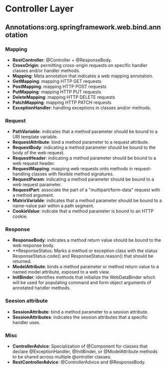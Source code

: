 # Controller Layer

## Annotations:org.springframework.web.bind.annotation
### Mapping
- **RestController**:  @Controller + @ResponseBody.
- **CrossOrigin**: permitting cross-origin requests on specific handler classes and/or handler methods.
- **Mapping**: Meta annotation that indicates a web mapping annotation.
- **GetMapping**: mapping HTTP GET requests
- **PostMapping**: mapping HTTP POST requests
- **PutMapping**: mapping HTTP PUT requests
- **DeleteMapping**: mapping HTTP DELETE requests
- **PatchMapping**: mapping HTTP PATCH requests
- **ExceptionHandler**: handling exceptions in classes and/or methods.
 
### Request
- **PathVariable**: indicates that a method parameter should be bound to a URI template variable.
- **RequestAttribute**: bind a method parameter to a request attribute.
- **RequestBody**: indicating a method parameter should be bound to the body of the web request.
- **RequestHeader**: indicating a method parameter should be bound to a web request header.
- **RequestMapping**: mapping web requests onto methods in request-handling classes with flexible method signatures.
- **RequestParam**: indicating a method parameter should be bound to a web request parameter.
- **RequestPart**: associate the part of a "multipart/form-data" request with a method argument.
- **MatrixVariable**: indicates that a method parameter should be bound to a name-value pair within a path segment.
- **CookieValue**: indicate that a method parameter is bound to an HTTP cookie.

### Response
- **ResponseBody**: indicates a method return value should be bound to the web response body.
- **ResponseStatus: Marks a method or exception class with the status ResponseStatus.code() and ResponseStatus.reason() that should be returned.
- **ModelAttribute**: binds a method parameter or method return value to a named model attribute, exposed to a web view.
- **InitBinder**: identifies methods that initialize the WebDataBinder which will be used for populating command and form object arguments of annotated handler methods.

### Seesion attribute
- **SessionAttribute**: bind a method parameter to a session attribute.
- **SessionAttributes**: indicates the session attributes that a specific handler uses.

### Misc
- **ControllerAdvice**: Specialization of @Component for classes that declare @ExceptionHandler, @InitBinder, or @ModelAttribute methods to be shared across multiple @ontroller classes.
- **RestControllerAdvice**: @ControllerAdvice and @ResponseBody.

